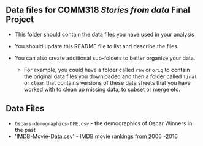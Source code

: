 ## Data files for COMM318 _Stories from data_ Final Project

* This folder should contain the data files you have used in your analysis


* You should update this README file to list and describe the files.


* You can also create additional sub-folders to better organize your data.
    * For example, you could have a folder called `raw` or `orig` to contain the original data files you downloaded and then a folder called `final` or `clean` that contains versions of these data sheets that you have worked with to clean up missing data, to subset or merge etc.
    
## Data Files
* `Oscars-demographics-DFE.csv` - the demographics of Oscar Winners in the past 
* 'IMDB-Movie-Data.csv' - IMDB movie rankings from 2006 -2016